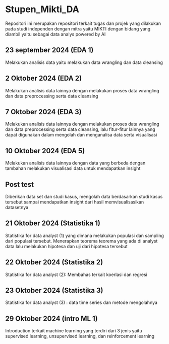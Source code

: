 # Stupen_Mikti_DA
Repositori ini merupakan repositori terkait tugas dan projek yang dilakukan pada studi independen dengan mitra yaitu MIKTI dengan bidang yang diambil yaitu sebagai data analys powered by AI

## 23 september 2024 (EDA 1)
Melakukan analisis data yaitu melakukan data wrangling dan data cleansing

## 2 Oktober 2024 (EDA 2)
Melakukan analisis data lainnya dengan melakukan proses data wrangling
dan data preprocessing serta data cleansing

## 7 Oktober 2024 (EDA 3)
Melakukan analisis data lainnya dengan melakukan proses data wrangling
dan data preprocessing serta data cleansing, lalu fitur-fitur lainnya
yang dapat digunakan dalam mengolah dan menganalisa data serta visualisasi

##  10 Oktober 2024 (EDA 5)
Melakukan analisis data lainnya dengan data yang berbeda dengan tambahan 
melakukan visualisasi data untuk mendapatkan insight

## Post test 
Diberikan data set dan studi kasus, mengolah data berdasarkan studi kasus tersebut
sampai mendapatkan insight dari hasil memvisualisasikan datasetnya

## 21 Oktober 2024 (Statistika 1)
Statistika for data analyst (1) yang dimana melakukan populasi dan sampling dari populasi tersebut.
Menerapkan teorema teorema yang ada di analyst data lalu melakukan hipotesa dan uji dari hipotesa tersebut

## 22 Oktober 2024 (Statistika 2)
Statistika for data analyst (2): Membahas terkait koerlasi dan regresi 

## 23 Oktober 2024 (Statistika 3)
Statistika for data analyst (3) : data time series dan metode mengolahnya

## 29 Oktober 2024 (intro ML 1)
Introduction terkait machine learning yang terdiri dari 3 jenis yaitu
supervised learning, unsupervised learning, dan reinforcement learning